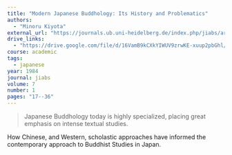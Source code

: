 ```yaml
---
title: "Modern Japanese Buddhology: Its History and Problematics"
authors:
  - "Minoru Kiyota"
external_url: "https://journals.ub.uni-heidelberg.de/index.php/jiabs/article/view/8617/2524"
drive_links:
  - "https://drive.google.com/file/d/16VamB9kCXkYIWUV9zrwKE-xuup2pbGhl/view?usp=drivesdk"
course: academic
tags:
  - japanese
year: 1984
journal: jiabs
volume: 7
number: 1
pages: "17--36"
---
```


> Japanese Buddhology today is highly  specialized,  placing  great emphasis  on  intense  textual  studies.

How Chinese, and Western, scholastic approaches have informed the contemporary approach to Buddhist Studies in Japan.
